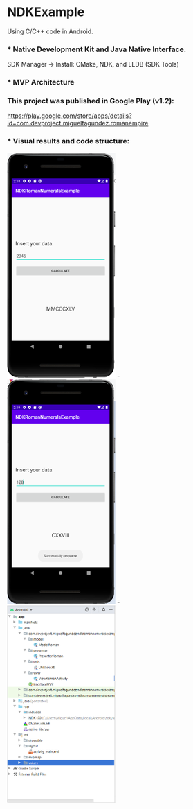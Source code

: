 # NDKExample
Using C/C++ code in Android.

### * Native Development Kit and Java Native Interface.
SDK Manager -> Install: CMake, NDK, and LLDB (SDK Tools)
### * MVP Architecture

### This project was published in Google Play (v1.2):
https://play.google.com/store/apps/details?id=com.devproject.miguelfagundez.romanempire

### * Visual results and code structure:

<img src="images/2345.png" width="250"> - <img src="images/128.png" width="250"> - <img src="images/structure.png" width="250">
